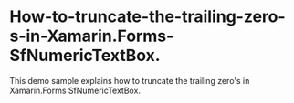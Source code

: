 # How-to-truncate-the-trailing-zero-s-in-Xamarin.Forms-SfNumericTextBox.
This demo sample explains how to truncate the trailing zero's in Xamarin.Forms SfNumericTextBox.
